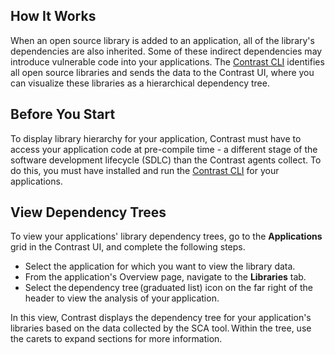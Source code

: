 <!--
title: "Library Hierarchy"
description: "View library dependencies hierarchy"
tags: "user library licenses hierarchy vulnerabilities sca"
-->

## How It Works

When an open source library is added to an application, all of the library's dependencies are also inherited. Some of these indirect dependencies may introduce vulnerable code into your applications. The [Contrast CLI](tools-cli.html) identifies all open source libraries and sends the data to the Contrast UI, where you can visualize these libraries as a hierarchical dependency tree.

## Before You Start
 
To display library hierarchy for your application, Contrast must have to access your application code at pre-compile time - a different stage of the software development lifecycle (SDLC) than the Contrast agents collect. To do this, you must have installed and run the [Contrast CLI](tools-cli.html) for your applications. 

## View Dependency Trees

To view your applications' library dependency trees, go to the **Applications** grid in the Contrast UI, and complete the following steps. 

* Select the application for which you want to view the library data.
* From the application's Overview page, navigate to the **Libraries** tab.  
* Select the dependency tree (graduated list) icon on the far right of the header to view the analysis of your application.  

In this view, Contrast displays the dependency tree for your application's libraries based on the data collected by the SCA tool. Within the tree, use the carets to expand sections for more information. 

<!-- What's the info displayed in the tree? Are these version numbers? Does it link to anything? --> 

